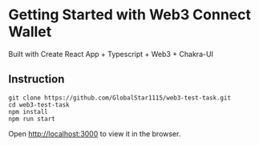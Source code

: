 # Getting Started with Web3 Connect Wallet

Built with Create React App + Typescript + Web3 + Chakra-UI

## Instruction

```
git clone https://github.com/GlobalStar1115/web3-test-task.git
cd web3-test-task
npm install
npm run start
```
Open [http://localhost:3000](http://localhost:3000) to view it in the browser.
